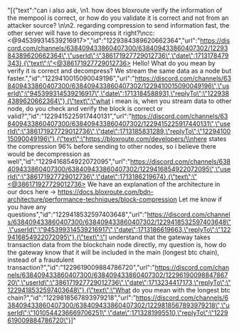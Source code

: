 "[{\"text\":\"can i also ask, \\n1. how does bloxroute verify the information of the mempool is correct, or how do you validate it is correct and not from an attacker source? \\n\\n2. regarding compression to send information fast, the other server will have to decompress it right?\\ncc: <@945399314539216917>\",\"id\":\"1229384389620662364\",\"url\":\"https://discord.com/channels/638409433860407300/638409433860407302/1229384389620662364\",\"userId\":\"386171927729012736\",\"date\":1713178479343},{\"text\":\"<@386171927729012736> Hello! What do you mean by verify it is correct and decompress? We stream the same data as a node but faster.\",\"id\":\"1229410015090049196\",\"url\":\"https://discord.com/channels/638409433860407300/638409433860407302/1229410015090049196\",\"userId\":\"945399314539216917\",\"date\":1713184588931,\"replyTo\":\"1229384389620662364\"},{\"text\":\"what i mean is, when you stream data to other node, do you check and verify the block is correct or valid?\",\"id\":\"1229415225917440131\",\"url\":\"https://discord.com/channels/638409433860407300/638409433860407302/1229415225917440131\",\"userId\":\"386171927729012736\",\"date\":1713185831289,\"replyTo\":\"1229410015090049196\"},{\"text\":\"https://bloxroute.com/developers/\\nhere states the compression 96% before sending to other nodes, so i believe there would be decompression as well\",\"id\":\"1229416854922072095\",\"url\":\"https://discord.com/channels/638409433860407300/638409433860407302/1229416854922072095\",\"userId\":\"386171927729012736\",\"date\":1713186219674},{\"text\":\"<@386171927729012736> We have an explanation of the architecture in our docs here -> https://docs.bloxroute.com/bdn-architecture/performance-techniques/block-compression Let me know if you have any questions\",\"id\":\"1229418532597403648\",\"url\":\"https://discord.com/channels/638409433860407300/638409433860407302/1229418532597403648\",\"userId\":\"945399314539216917\",\"date\":1713186619663,\"replyTo\":\"1229416854922072095\"},{\"text\":\"I understand that the gateway takes transaction data from the blockchain node directly, my question is, how do the gateway know that it will be included in the main (longest btc chain), instead of a fraudulent transaction?\",\"id\":\"1229619009884786720\",\"url\":\"https://discord.com/channels/638409433860407300/638409433860407302/1229619009884786720\",\"userId\":\"386171927729012736\",\"date\":1713234417173,\"replyTo\":\"1229418532597403648\"},{\"text\":\"What do you mean with the longest btc chain?\",\"id\":\"1229818567893979218\",\"url\":\"https://discord.com/channels/638409433860407300/638409433860407302/1229818567893979218\",\"userId\":\"1010544236669706251\",\"date\":1713281995510,\"replyTo\":\"1229619009884786720\"}]"